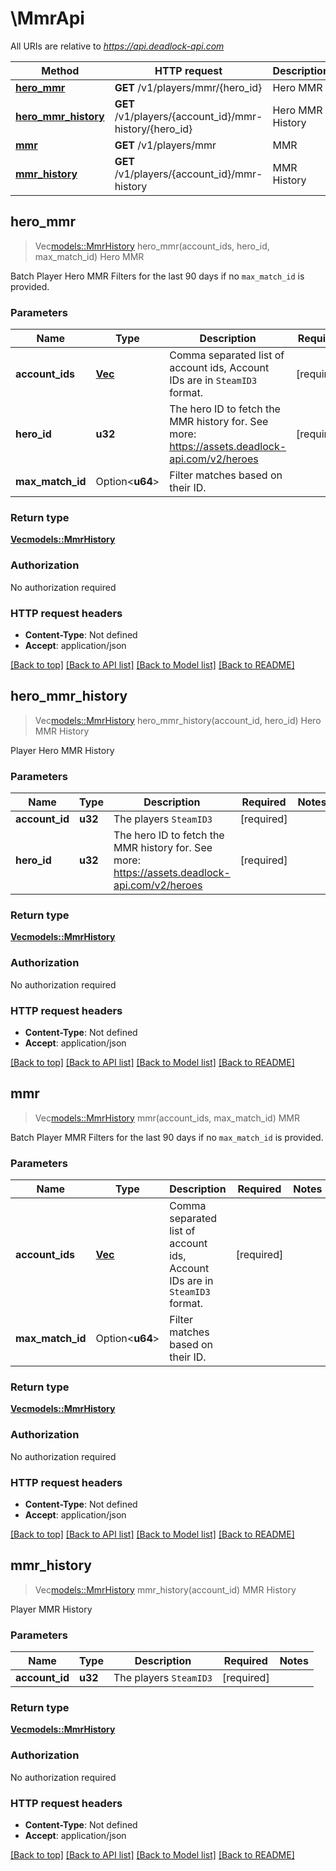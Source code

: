 # \MmrApi

All URIs are relative to *https://api.deadlock-api.com*

Method | HTTP request | Description
------------- | ------------- | -------------
[**hero_mmr**](MmrApi.md#hero_mmr) | **GET** /v1/players/mmr/{hero_id} | Hero MMR
[**hero_mmr_history**](MmrApi.md#hero_mmr_history) | **GET** /v1/players/{account_id}/mmr-history/{hero_id} | Hero MMR History
[**mmr**](MmrApi.md#mmr) | **GET** /v1/players/mmr | MMR
[**mmr_history**](MmrApi.md#mmr_history) | **GET** /v1/players/{account_id}/mmr-history | MMR History



## hero_mmr

> Vec<models::MmrHistory> hero_mmr(account_ids, hero_id, max_match_id)
Hero MMR

 Batch Player Hero MMR  Filters for the last 90 days if no `max_match_id` is provided. 

### Parameters


Name | Type | Description  | Required | Notes
------------- | ------------- | ------------- | ------------- | -------------
**account_ids** | [**Vec<u32>**](u32.md) | Comma separated list of account ids, Account IDs are in `SteamID3` format. | [required] |
**hero_id** | **u32** | The hero ID to fetch the MMR history for. See more: <https://assets.deadlock-api.com/v2/heroes> | [required] |
**max_match_id** | Option<**u64**> | Filter matches based on their ID. |  |

### Return type

[**Vec<models::MmrHistory>**](MMRHistory.md)

### Authorization

No authorization required

### HTTP request headers

- **Content-Type**: Not defined
- **Accept**: application/json

[[Back to top]](#) [[Back to API list]](../README.md#documentation-for-api-endpoints) [[Back to Model list]](../README.md#documentation-for-models) [[Back to README]](../README.md)


## hero_mmr_history

> Vec<models::MmrHistory> hero_mmr_history(account_id, hero_id)
Hero MMR History

Player Hero MMR History

### Parameters


Name | Type | Description  | Required | Notes
------------- | ------------- | ------------- | ------------- | -------------
**account_id** | **u32** | The players `SteamID3` | [required] |
**hero_id** | **u32** | The hero ID to fetch the MMR history for. See more: <https://assets.deadlock-api.com/v2/heroes> | [required] |

### Return type

[**Vec<models::MmrHistory>**](MMRHistory.md)

### Authorization

No authorization required

### HTTP request headers

- **Content-Type**: Not defined
- **Accept**: application/json

[[Back to top]](#) [[Back to API list]](../README.md#documentation-for-api-endpoints) [[Back to Model list]](../README.md#documentation-for-models) [[Back to README]](../README.md)


## mmr

> Vec<models::MmrHistory> mmr(account_ids, max_match_id)
MMR

 Batch Player MMR  Filters for the last 90 days if no `max_match_id` is provided. 

### Parameters


Name | Type | Description  | Required | Notes
------------- | ------------- | ------------- | ------------- | -------------
**account_ids** | [**Vec<u32>**](u32.md) | Comma separated list of account ids, Account IDs are in `SteamID3` format. | [required] |
**max_match_id** | Option<**u64**> | Filter matches based on their ID. |  |

### Return type

[**Vec<models::MmrHistory>**](MMRHistory.md)

### Authorization

No authorization required

### HTTP request headers

- **Content-Type**: Not defined
- **Accept**: application/json

[[Back to top]](#) [[Back to API list]](../README.md#documentation-for-api-endpoints) [[Back to Model list]](../README.md#documentation-for-models) [[Back to README]](../README.md)


## mmr_history

> Vec<models::MmrHistory> mmr_history(account_id)
MMR History

Player MMR History

### Parameters


Name | Type | Description  | Required | Notes
------------- | ------------- | ------------- | ------------- | -------------
**account_id** | **u32** | The players `SteamID3` | [required] |

### Return type

[**Vec<models::MmrHistory>**](MMRHistory.md)

### Authorization

No authorization required

### HTTP request headers

- **Content-Type**: Not defined
- **Accept**: application/json

[[Back to top]](#) [[Back to API list]](../README.md#documentation-for-api-endpoints) [[Back to Model list]](../README.md#documentation-for-models) [[Back to README]](../README.md)

